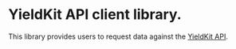 # YieldKit API client library.

This library provides users to request data against the [YieldKit API](http://docs.yieldkit.com/kb/developer-center/).
